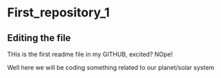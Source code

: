 # First_repository_1

## Editing the file

THis is the first readme file in my GITHUB, excited? 
NOpe!

Well here we will be coding something related to our planet/solar system
